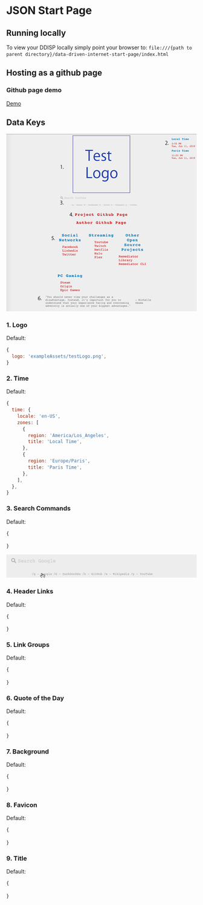 # JSON Start Page
 

## Running locally
To view your DDISP locally simply point your browser to:
`file:///{path to parent directory}/data-driven-internet-start-page/index.html`


## Hosting as a github page

### Github page demo
[Demo](https://shabubu.github.io/json-start-page/)
## Data Keys
![Default View](readmeAssets/default-view.png?raw=true "Default View")

### 1. Logo

Default:
```javascript
{
  logo: 'exampleAssets/testLogo.png',
}
```

### 2. Time

Default:
```javascript
{
  time: {
    locale: 'en-US',
    zones: [
      {
        region: 'America/Los_Angeles',
        title: 'Local Time',
      },
      {
        region: 'Europe/Paris',
        title: 'Paris Time',
      },
    ],
  },
}
```

### 3. Search Commands

Default:
```javascript
{
  
}
```
![Search Help Demo](readmeAssets/search-help-demo.gif?raw=true "Search Help Demo")

### 4. Header Links

Default:
```javascript
{
  
}
```

### 5. Link Groups

Default:
```javascript
{
  
}
```

### 6. Quote of the Day

Default:
```javascript
{
  
}
```

### 7. Background

Default:
```javascript
{
  
}
```

### 8. Favicon

Default:
```javascript
{
  
}
```

### 9. Title

Default:
```javascript
{
  
}
```
